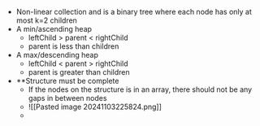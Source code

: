 - Non-linear collection and is a binary tree where each node has only at most k=2 children
- A min/ascending heap
	- leftChild > parent < rightChild
	- parent is less than children
- A max/descending heap
	- leftChild < parent > rightChild
	- parent is greater than children
- **Structure must be complete
	- If the nodes on the structure is in an array, there should not be any gaps in between nodes
	- ![[Pasted image 20241103225824.png]]
	- 